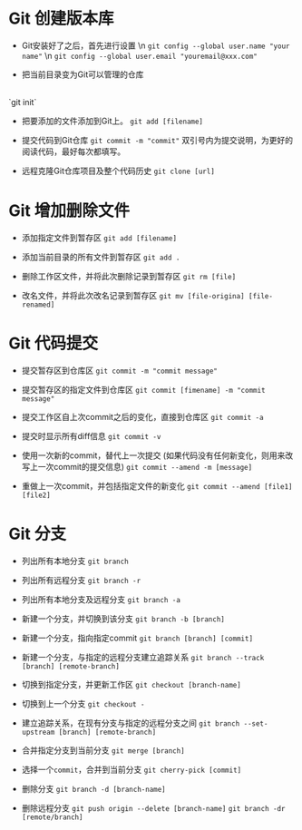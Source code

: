 # Git 创建版本库

* Git安装好了之后，首先进行设置
\n `git config --global user.name "your name"`
\n `git config --global user.email "youremail@xxx.com"`

* 把当前目录变为Git可以管理的仓库
<br/>
`git init`

* 把要添加的文件添加到Git上。
`git add [filename]`

* 提交代码到Git仓库
`git commit -m "commit"`
双引号内为提交说明，为更好的阅读代码，最好每次都填写。

* 远程克隆Git仓库项目及整个代码历史
`git clone [url]`


# Git 增加删除文件 

* 添加指定文件到暂存区
`git add [filename]`

* 添加当前目录的所有文件到暂存区
`git add .`

* 删除工作区文件，并将此次删除记录到暂存区
`git rm [file]`

* 改名文件，并将此次改名记录到暂存区
`git mv [file-origina] [file-renamed]`


# Git 代码提交

* 提交暂存区到仓库区
`git commit -m "commit message"`

* 提交暂存区的指定文件到仓库区
`git commit [fimename] -m "commit message"`

* 提交工作区自上次commit之后的变化，直接到仓库区
`git commit -a`

* 提交时显示所有diff信息
`git commit -v`

* 使用一次新的commit，替代上一次提交 (如果代码没有任何新变化，则用来改写上一次commit的提交信息)
`git commit --amend -m [message]`

* 重做上一次commit，并包括指定文件的新变化
`git commit --amend [file1] [file2]`


# Git 分支

* 列出所有本地分支
`git branch`

* 列出所有远程分支
`git branch -r`

* 列出所有本地分支及远程分支
`git branch -a`

* 新建一个分支，并切换到该分支
`git branch -b [branch]`

* 新建一个分支，指向指定commit
`git branch [branch] [commit]`

* 新建一个分支，与指定的远程分支建立追踪关系
`git branch --track [branch] [remote-branch]`

* 切换到指定分支，并更新工作区
`git checkout [branch-name]`

* 切换到上一个分支
`git checkout -`

* 建立追踪关系，在现有分支与指定的远程分支之间
`git branch --set-upstream [branch] [remote-branch]`

* 合并指定分支到当前分支
`git merge [branch]`

* 选择一个`commit`，合并到当前分支
`git cherry-pick [commit]`

* 删除分支
`git branch -d [branch-name]`

* 删除远程分支
`git push origin --delete [branch-name]`
`git branch -dr [remote/branch]`


